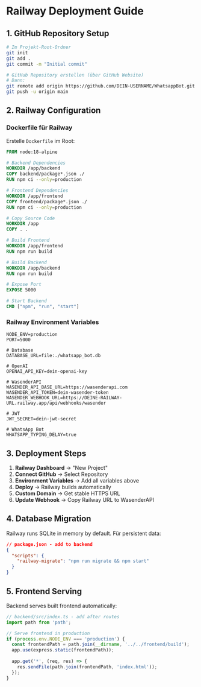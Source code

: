 # Railway Deployment Guide

## 1. GitHub Repository Setup

```bash
# Im Projekt-Root-Ordner
git init
git add .
git commit -m "Initial commit"

# GitHub Repository erstellen (über GitHub Website)
# Dann:
git remote add origin https://github.com/DEIN-USERNAME/WhatsappBot.git
git push -u origin main
```

## 2. Railway Configuration

### Dockerfile für Railway
Erstelle `Dockerfile` im Root:

```dockerfile
FROM node:18-alpine

# Backend Dependencies
WORKDIR /app/backend
COPY backend/package*.json ./
RUN npm ci --only=production

# Frontend Dependencies
WORKDIR /app/frontend
COPY frontend/package*.json ./
RUN npm ci --only=production

# Copy Source Code
WORKDIR /app
COPY . .

# Build Frontend
WORKDIR /app/frontend
RUN npm run build

# Build Backend
WORKDIR /app/backend
RUN npm run build

# Expose Port
EXPOSE 5000

# Start Backend
CMD ["npm", "run", "start"]
```

### Railway Environment Variables
```env
NODE_ENV=production
PORT=5000

# Database
DATABASE_URL=file:./whatsapp_bot.db

# OpenAI
OPENAI_API_KEY=dein-openai-key

# WasenderAPI
WASENDER_API_BASE_URL=https://wasenderapi.com
WASENDER_API_TOKEN=dein-wasender-token
WASENDER_WEBHOOK_URL=https://DEINE-RAILWAY-URL.railway.app/api/webhooks/wasender

# JWT
JWT_SECRET=dein-jwt-secret

# WhatsApp Bot
WHATSAPP_TYPING_DELAY=true
```

## 3. Deployment Steps

1. **Railway Dashboard** → "New Project"
2. **Connect GitHub** → Select Repository
3. **Environment Variables** → Add all variables above
4. **Deploy** → Railway builds automatically
5. **Custom Domain** → Get stable HTTPS URL
6. **Update Webhook** → Copy Railway URL to WasenderAPI

## 4. Database Migration

Railway runs SQLite in memory by default. Für persistent data:

```json
// package.json - add to backend
{
  "scripts": {
    "railway-migrate": "npm run migrate && npm start"
  }
}
```

## 5. Frontend Serving

Backend serves built frontend automatically:

```typescript
// backend/src/index.ts - add after routes
import path from 'path';

// Serve frontend in production
if (process.env.NODE_ENV === 'production') {
  const frontendPath = path.join(__dirname, '../../frontend/build');
  app.use(express.static(frontendPath));
  
  app.get('*', (req, res) => {
    res.sendFile(path.join(frontendPath, 'index.html'));
  });
}
```
